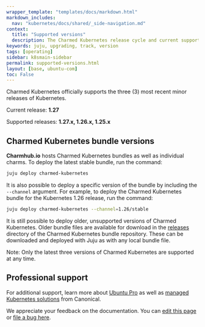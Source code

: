 ```yaml
---
wrapper_template: "templates/docs/markdown.html"
markdown_includes:
  nav: "kubernetes/docs/shared/_side-navigation.md"
context:
  title: "Supported versions"
  description: The Charmed Kubernetes release cycle and current supported versions.
keywords: juju, upgrading, track, version
tags: [operating]
sidebar: k8smain-sidebar
permalink: supported-versions.html
layout: [base, ubuntu-com]
toc: False
---
```


<!-- THIS PAGE IS AUTOGENERATED -->
<!-- If you find an error in this page, it is likely to be in the original
source of the information - please file a bug at 
https://github.com/charmed-kubernetes/kubernetes-docs/issues 
rather than editing the text -->

Charmed Kubernetes officially supports the three (3) most recent minor releases
of Kubernetes.

Current release: **1.27**

Supported releases: **1.27.x, 1.26.x, 1.25.x**

## Charmed Kubernetes bundle versions

**Charmhub.io** hosts Charmed Kubernetes bundles as well as
individual charms. To deploy the latest stable bundle, run the command:

```bash
juju deploy charmed-kubernetes
```

It is also possible to deploy a specific version of the bundle by including
the `--channel` argument. For example, to deploy the Charmed Kubernetes
bundle for the Kubernetes 1.26 release, run the command:

```bash
juju deploy charmed-kubernetes --channel=1.26/stable
```

It is still possible to deploy older, unsupported versions of Charmed Kubernetes.
Older bundle files are available for download in the [releases][] directory of
the Charmed Kubernetes bundle repository. These can be downloaded and deployed with
Juju as with any local bundle file.

<div class="p-notification--caution">
  <p markdown="1" class="p-notification__response">
    <span class="p-notification__status">Note:</span>
Only the latest three versions of Charmed Kubernetes are supported at any time.
  </p>
</div>

## Professional support

For additional support, learn more about [Ubuntu Pro][support] as well as
[managed Kubernetes solutions][managed] from Canonical.

<!-- LINKS -->

[support]: /support
[managed]: /kubernetes/managed
[releases]: https://github.com/charmed-kubernetes/bundle/tree/main/releases

<!-- FEEDBACK -->
<div class="p-notification--information">
  <div class="p-notification__content">
    <p class="p-notification__message">We appreciate your feedback on the documentation. You can
    <a href="https://github.com/charmed-kubernetes/kubernetes-docs/edit/main/pages/k8s/supported-versions.md" >edit this page</a>
    or
    <a href="https://github.com/charmed-kubernetes/kubernetes-docs/issues/new" >file a bug here</a>.</p>
  </div>
</div>
